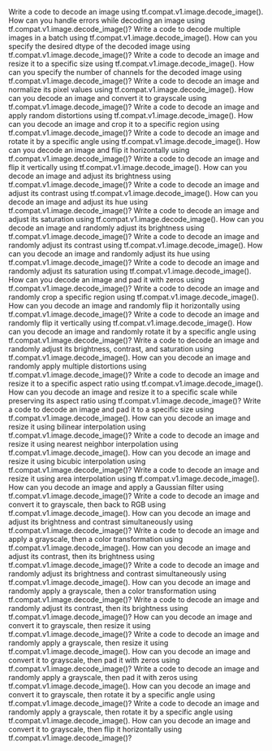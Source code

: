 Write a code to decode an image using tf.compat.v1.image.decode_image().
How can you handle errors while decoding an image using tf.compat.v1.image.decode_image()?
Write a code to decode multiple images in a batch using tf.compat.v1.image.decode_image().
How can you specify the desired dtype of the decoded image using tf.compat.v1.image.decode_image()?
Write a code to decode an image and resize it to a specific size using tf.compat.v1.image.decode_image().
How can you specify the number of channels for the decoded image using tf.compat.v1.image.decode_image()?
Write a code to decode an image and normalize its pixel values using tf.compat.v1.image.decode_image().
How can you decode an image and convert it to grayscale using tf.compat.v1.image.decode_image()?
Write a code to decode an image and apply random distortions using tf.compat.v1.image.decode_image().
How can you decode an image and crop it to a specific region using tf.compat.v1.image.decode_image()?
Write a code to decode an image and rotate it by a specific angle using tf.compat.v1.image.decode_image().
How can you decode an image and flip it horizontally using tf.compat.v1.image.decode_image()?
Write a code to decode an image and flip it vertically using tf.compat.v1.image.decode_image().
How can you decode an image and adjust its brightness using tf.compat.v1.image.decode_image()?
Write a code to decode an image and adjust its contrast using tf.compat.v1.image.decode_image().
How can you decode an image and adjust its hue using tf.compat.v1.image.decode_image()?
Write a code to decode an image and adjust its saturation using tf.compat.v1.image.decode_image().
How can you decode an image and randomly adjust its brightness using tf.compat.v1.image.decode_image()?
Write a code to decode an image and randomly adjust its contrast using tf.compat.v1.image.decode_image().
How can you decode an image and randomly adjust its hue using tf.compat.v1.image.decode_image()?
Write a code to decode an image and randomly adjust its saturation using tf.compat.v1.image.decode_image().
How can you decode an image and pad it with zeros using tf.compat.v1.image.decode_image()?
Write a code to decode an image and randomly crop a specific region using tf.compat.v1.image.decode_image().
How can you decode an image and randomly flip it horizontally using tf.compat.v1.image.decode_image()?
Write a code to decode an image and randomly flip it vertically using tf.compat.v1.image.decode_image().
How can you decode an image and randomly rotate it by a specific angle using tf.compat.v1.image.decode_image()?
Write a code to decode an image and randomly adjust its brightness, contrast, and saturation using tf.compat.v1.image.decode_image().
How can you decode an image and randomly apply multiple distortions using tf.compat.v1.image.decode_image()?
Write a code to decode an image and resize it to a specific aspect ratio using tf.compat.v1.image.decode_image().
How can you decode an image and resize it to a specific scale while preserving its aspect ratio using tf.compat.v1.image.decode_image()?
Write a code to decode an image and pad it to a specific size using tf.compat.v1.image.decode_image().
How can you decode an image and resize it using bilinear interpolation using tf.compat.v1.image.decode_image()?
Write a code to decode an image and resize it using nearest neighbor interpolation using tf.compat.v1.image.decode_image().
How can you decode an image and resize it using bicubic interpolation using tf.compat.v1.image.decode_image()?
Write a code to decode an image and resize it using area interpolation using tf.compat.v1.image.decode_image().
How can you decode an image and apply a Gaussian filter using tf.compat.v1.image.decode_image()?
Write a code to decode an image and convert it to grayscale, then back to RGB using tf.compat.v1.image.decode_image().
How can you decode an image and adjust its brightness and contrast simultaneously using tf.compat.v1.image.decode_image()?
Write a code to decode an image and apply a grayscale, then a color transformation using tf.compat.v1.image.decode_image().
How can you decode an image and adjust its contrast, then its brightness using tf.compat.v1.image.decode_image()?
Write a code to decode an image and randomly adjust its brightness and contrast simultaneously using tf.compat.v1.image.decode_image().
How can you decode an image and randomly apply a grayscale, then a color transformation using tf.compat.v1.image.decode_image()?
Write a code to decode an image and randomly adjust its contrast, then its brightness using tf.compat.v1.image.decode_image()?
How can you decode an image and convert it to grayscale, then resize it using tf.compat.v1.image.decode_image()?
Write a code to decode an image and randomly apply a grayscale, then resize it using tf.compat.v1.image.decode_image().
How can you decode an image and convert it to grayscale, then pad it with zeros using tf.compat.v1.image.decode_image()?
Write a code to decode an image and randomly apply a grayscale, then pad it with zeros using tf.compat.v1.image.decode_image().
How can you decode an image and convert it to grayscale, then rotate it by a specific angle using tf.compat.v1.image.decode_image()?
Write a code to decode an image and randomly apply a grayscale, then rotate it by a specific angle using tf.compat.v1.image.decode_image().
How can you decode an image and convert it to grayscale, then flip it horizontally using tf.compat.v1.image.decode_image()?